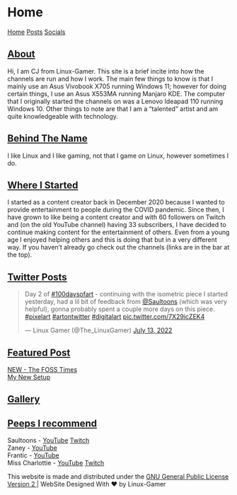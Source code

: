 <html>
<head>
<title>Linux-Gamer</title>
<link rel="shortcut icon" href="assets/icon.ico">
<link href="style.css" rel="stylesheet" type="text/css" />
</head>
<body>
<h1>Home</h1>
<a href="linux-gamer.github.io">Home</a> <a href="posts">Posts</a> <a href="socials">Socials</a> 
<h2><u> About </u></h2>
<p>
Hi, I am CJ from Linux-Gamer. This site is a brief incite into how the channels
are run and how I work. The main few things to know is that I mainly use an
Asus Vivobook X705 running Windows 11; however for doing certain things, I use an Asus X553MA running Manjaro KDE. The computer that I originally started the channels on was a Lenovo Ideapad 110 running Windows 10. Other things to note are that I am a “talented” artist and am quite knowledgeable with technology. </p>


<h2><u> Behind The Name </u></h2>
<p>I like Linux and I like gaming, not that I game on Linux, however sometimes I do.</p>

<h2><u> Where I Started </u></h2>
<p>
I started as a content creator back in December 2020 because I wanted to provide entertainment to people during the COVID pandemic. Since then, I have grown to like being a content creator and with 60 followers on Twitch and (on the old YouTube channel) having 33 subscribers, I have decided to continue making content for the entertainment of others. Even from a young age I enjoyed helping others and this is doing that but in a very different way. If you haven’t already go check out the channels (links are in the bar at the top).
</p>

<h2><u>Twitter Posts</u></h2>
<blockquote class="twitter-tweet"><p lang="en" dir="ltr">Day 2 of <a href="https://twitter.com/hashtag/100daysofart?src=hash&amp;ref_src=twsrc%5Etfw">#100daysofart</a> - continuing with the isometric piece I started yesterday, had a lil bit of feedback from <a href="https://twitter.com/Saultoons?ref_src=twsrc%5Etfw">@Saultoons</a> (which was very helpful), gonna probably spent a couple more days on this piece. <a href="https://twitter.com/hashtag/pixelart?src=hash&amp;ref_src=twsrc%5Etfw">#pixelart</a> <a href="https://twitter.com/hashtag/artontwitter?src=hash&amp;ref_src=twsrc%5Etfw">#artontwitter</a> <a href="https://twitter.com/hashtag/digitalart?src=hash&amp;ref_src=twsrc%5Etfw">#digitalart</a> <a href="https://t.co/7X29icZEK4">pic.twitter.com/7X29icZEK4</a></p>&mdash; Linux Gamer (@The_LinuxGamer) <a href="https://twitter.com/The_LinuxGamer/status/1547286825835831301?ref_src=twsrc%5Etfw">July 13, 2022</a></blockquote> <script async src="https://platform.twitter.com/widgets.js" charset="utf-8"></script>

<h2><u> Featured Post </u></h2>
<p>
<a href="/content/posts/foss-times">NEW - The FOSS Times</a>
<br>
<a href="/content/posts/my-new-setup">My New Setup</a>
</p>

<h2><u> Gallery </u></h2>
<p>

</p>

<h2><u> Peeps I recommend </u></h2>
<p>
Saultoons - <a href="https://youtube.com/c/Saultoons">YouTube</a>  <a href="https://twitch.tv/saultoons">Twitch</a>
 <br>
Zaney - <a href="https://youtube.com/c/ZaneyOG">YouTube</a>
<br>
Frantic - <a href="">YouTube</a>
<br>
Miss Charlottie - <a href="https://youtube.com/">YouTube</a> <a href="https://twitch.tv/MissCharlottie">Twitch</a>
<br>
<!--The Linux Cast - <a href="">YouTube</a>
<br>
Chris Titus Tech - <a href="">YouTube</a> <a href="https://twitch.tv/">Twitch</a>
<br>
David Revoy - <a href="">YouTube</a> -->
</p>
</body>
    <footer class="pt-4 my-md-5 pt-md-5 border-top">
      <p class="text-center">This website is made and distributed under the 
      <a href="https://github.com/linux-gamer/linux-gamer.github.io/LICENSE.txt">GNU General Public License Version 2 </a>
      | WebSite Designed With ❤️ by Linux-Gamer</p>
    </footer>
</html>
